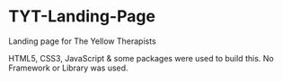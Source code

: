 # TYT-Landing-Page

Landing page for The Yellow Therapists

HTML5, CSS3, JavaScript & some packages were used to build this. No Framework or Library was used.
